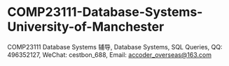 # COMP23111-Database-Systems-University-of-Manchester
COMP23111 Database Systems 辅导, Database Systems, SQL Queries, QQ: 496352127, WeChat: cestbon_688, Email: accoder_overseas@163.com
